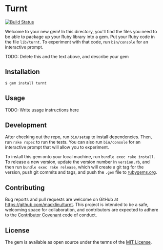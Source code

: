 # Turnt

[![Build Status](https://travis-ci.org/macklinu/turn.svg)](https://travis-ci.org/macklinu/turn)

Welcome to your new gem! In this directory, you'll find the files you need to be able to package up your Ruby library into a gem. Put your Ruby code in the file `lib/turnt`. To experiment with that code, run `bin/console` for an interactive prompt.

TODO: Delete this and the text above, and describe your gem

## Installation

    $ gem install turnt

## Usage

TODO: Write usage instructions here

## Development

After checking out the repo, run `bin/setup` to install dependencies. Then, run `rake rspec` to run the tests. You can also run `bin/console` for an interactive prompt that will allow you to experiment.

To install this gem onto your local machine, run `bundle exec rake install`. To release a new version, update the version number in `version.rb`, and then run `bundle exec rake release`, which will create a git tag for the version, push git commits and tags, and push the `.gem` file to [rubygems.org](https://rubygems.org).

## Contributing

Bug reports and pull requests are welcome on GitHub at https://github.com/macklinu/turnt. This project is intended to be a safe, welcoming space for collaboration, and contributors are expected to adhere to the [Contributor Covenant](contributor-covenant.org) code of conduct.


## License

The gem is available as open source under the terms of the [MIT License](http://opensource.org/licenses/MIT).

